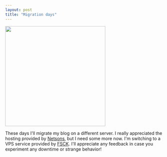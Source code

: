 ```yaml
---
layout: post
title: "Migration days"
---
```

<img class="aligncenter" title="Hobo" src="http://serving-sandiego.com/images/Homeless_large.jpg" alt="" width="320" height="320" />

These days I'll migrate my blog on a different server. I really appreciated the hosting provided by <a href="http://www.netsons.com">Netsons</a>, but I need some more now. I'm switching to a VPS service provided by <a href="http://www.fsckvps.com/">FSCK</a>. I'll appreciate any feedback in case you experiment any downtime or strange behavior!